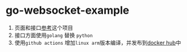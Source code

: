 # go-websocket-example
1. 页面和接口[参考](https://github.com/hiroakis/tornado-websocket-example)这个项目
2. 接口方面使用`golang` 替换 `python`
3. 使用`github actions` 增加`linux arm`版本编译，并发布到[docker hub](https://hub.docker.com/r/caryqy2/go-websocket-example)中